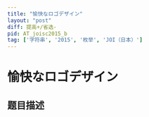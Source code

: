 ```yaml
---
title: "愉快なロゴデザイン"
layout: "post"
diff: 提高+/省选-
pid: AT_joisc2015_b
tag: ['字符串', '2015', '枚举', 'JOI（日本）']
---
```


# 愉快なロゴデザイン

## 题目描述

[problemUrl]: https://atcoder.jp/contests/joisc2015/tasks/joisc2015_b



